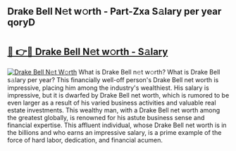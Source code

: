 ## Drake Bell N𝚎t w𝚘rth - Part-Zxa S𝚊lary per year qoryD

# <h2><a href="http://gc1hm48.nevu.top/?p=Drake+Bell">🔗 👉🔴 Drake Bell N𝚎t w𝚘rth - S𝚊lary</a></h2>

[![Drake Bell N𝚎t W𝚘rth](https://i.imgur.com/Oavwk0R.jpeg)](http://gc1hm48.nevu.top/?p=Drake+Bell)
What is Drake Bell n𝚎t w𝚘rth? What is Drake Bell s𝚊lary per year?
This financially well-off person's Drake Bell net worth is impressive, placing him among the industry's wealthiest. His salary is impressive, but it is dwarfed by Drake Bell net worth, which is rumored to be even larger as a result of his varied business activities and valuable real estate investments. This wealthy man, with a Drake Bell net worth among the greatest globally, is renowned for his astute business sense and financial expertise. This affluent individual, whose Drake Bell net worth is in the billions and who earns an impressive salary, is a prime example of the force of hard labor, dedication, and financial acumen.
